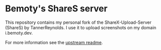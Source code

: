 # Bemoty's ShareS server

This repository contains my personal fork of the ShareX-Upload-Server (ShareS) by TannerReynolds. I use it to upload screenshots on my domain i.bemoty.dev.

For more information see the [upstream readme](https://github.com/TannerReynolds/ShareX-Upload-Server).
